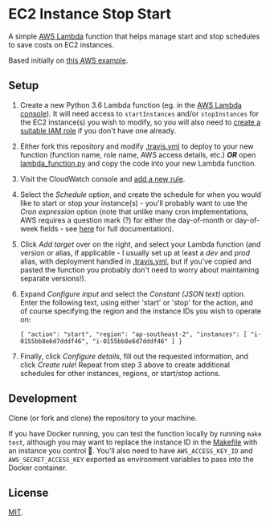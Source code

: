 # EC2 Instance Stop Start

A simple [AWS Lambda](https://aws.amazon.com/lambda/) function that helps manage start and stop schedules to save costs on EC2 instances.

Based initially on [this AWS example](https://aws.amazon.com/premiumsupport/knowledge-center/start-stop-lambda-cloudwatch/).

## Setup

1. Create a new Python 3.6 Lambda function (eg. in the [AWS Lambda console](https://console.aws.amazon.com/lambda/home?#/create)). It will need access to `startInstances` and/or `stopInstances` for the EC2 instance(s) you wish to modify, so you will also need to [create a suitable IAM role](https://console.aws.amazon.com/iam/home?#/roles$new?step=type) if you don't have one already.
2. Either fork this repository and modify [.travis.yml](.travis.yml) to deploy to your new function (function name, role name, AWS access details, etc.) ___OR___ open [lambda_function.py](lambda_function.py) and copy the code into your new Lambda function.
3. Visit the CloudWatch console and [add a new rule](https://console.aws.amazon.com/cloudwatch/home?#rules:action=create).
4. Select the _Schedule_ option, and create the schedule for when you would like to start or stop your instance(s) - you'll probably want to use the _Cron expression_ option (note that unlike many cron implementations, AWS requires a question mark (?) for either the day-of-month or day-of-week fields - see [here](https://docs.aws.amazon.com/AmazonCloudWatch/latest/events/ScheduledEvents.html#CronExpressions) for full documentation).
5. Click _Add target_ over on the right, and select your Lambda function (and version or alias, if applicable - I usually set up at least a _dev_ and _prod_ alias, with deployment handled in [.travis.yml](.travis.yml), but if you've copied and pasted the function you probably don't need to worry about maintaining separate versions!).
6. Expand _Configure input_ and select the _Constant (JSON text)_ option. Enter the following text, using either 'start' or 'stop' for the action, and of course specifying the region and the instance IDs you wish to operate on:

       { "action": "start", "region": "ap-southeast-2", "instances": [ "i-0155bb8e6d7dddf46", "i-0155bb8e6d7dddf46" ] }

7. Finally, click _Configure details_, fill out the requested information, and click _Create rule_! Repeat from step 3 above to create additional schedules for other instances, regions, or start/stop actions.

## Development

Clone (or fork and clone) the repository to your machine.

If you have Docker running, you can test the function locally by running `make test`, although you may want to replace the instance ID in the [Makefile](Makefile) with an instance you control 🙂. You'll also need to have `AWS_ACCESS_KEY_ID` and `AWS_SECRET_ACCESS_KEY` exported as environment variables to pass into the Docker container.

## License

[MIT](LICENSE).
